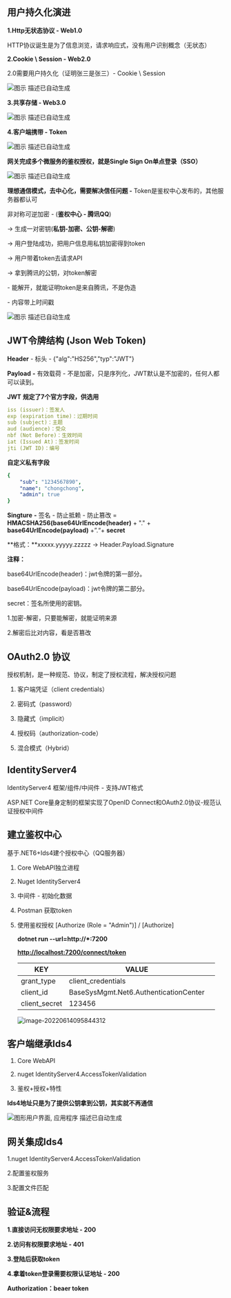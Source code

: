 ## 用户持久化演进

**1.Http无状态协议 - Web1.0**

HTTP协议诞生是为了信息浏览，请求响应式，没有用户识别概念（无状态）

 

**2.Cookie \ Session - Web2.0**

2.0需要用户持久化（证明张三是张三）- Cookie \ Session

![图示  描述已自动生成](00.Base.assets/clip_image002.jpg)

 

**3.共享存储 - Web3.0**

![图示  描述已自动生成](00.Base.assets/clip_image004.jpg)

**4.客户端携带 - Token**

![图示  描述已自动生成](00.Base.assets/clip_image006.jpg)

**网关完成多个微服务的鉴权授权，就是Single Sign On单点登录（SSO）**

![图示  描述已自动生成](00.Base.assets/clip_image008.jpg)

 

**理想通信模式，去中心化，需要解决信任问题 -** Token是鉴权中心发布的，其他服务器都认可

非对称可逆加密 - (**鉴权中心 - 腾讯QQ**) 

-> 生成一对密钥(**私钥-加密、公钥-解密**) 

-> 用户登陆成功，把用户信息用私钥加密得到token 

-> 用户带着token去请求API

-> 拿到腾讯的公钥，对token解密 

\- 能解开，就能证明token是来自腾讯，不是伪造

\- 内容带上时间戳

 

![图示  描述已自动生成](00.Base.assets/clip_image010.jpg)



## JWT令牌结构 (Json Web Token)

**Header** - 标头 - {"alg":"HS256","typ":"JWT"}

**Payload** **-** 有效载荷 - 不是加密，只是序列化，JWT默认是不加密的，任何人都可以读到。

**JWT** **规定了7个官方字段，供选用**

```yaml
iss (issuer)：签发人
exp (expiration time)：过期时间
sub (subject)：主题
aud (audience)：受众
nbf (Not Before)：生效时间
iat (Issued At)：签发时间
jti (JWT ID)：编号
```

**自定义私有字段**

```yaml
{
    "sub": "1234567890",
    "name": "chongchong",
    "admin": true
}
```



**Singture** **-** 签名 - 防止抵赖 - 防止篡改 = **HMACSHA256(base64UrlEncode(header)** + "." + **base64UrlEncode(payload)** +”.“+ **secret**

**格式：**xxxxx.yyyyy.zzzzz -> Header.Payload.Signature

**注释：**

base64UrlEncode(header)：jwt令牌的第一部分。

base64UrlEncode(payload)：jwt令牌的第二部分。

secret：签名所使用的密钥。

 

1.加密-解密，只要能解密，就能证明来源

2.解密后比对内容，看是否篡改



## OAuth2.0 协议

授权机制，是一种规范、协议，制定了授权流程，解决授权问题

1. 客户端凭证（client credentials）

2. 密码式（password）

3. 隐藏式（implicit）

4. 授权码（authorization-code）

5. 混合模式（Hybrid）

 

## IdentityServer4

IdentityServer4 框架/组件/中间件 - 支持JWT格式

ASP.NET Core量身定制的框架实现了OpenID Connect和OAuth2.0协议-规范认证授权中间件

 

## 建立鉴权中心

基于.NET6+Ids4建个授权中心（QQ服务器）

1. Core WebAPI独立进程

2. Nuget IdentityServer4

3. 中间件 - 初始化数据

4. Postman 获取token

5. 使用鉴权授权 [Authorize (Role =  "Admin")]  /  [Authorize]

   

   **dotnet run --url=http://*:7200**

   [**http://localhost:7200/connect/token**](http://localhost:7200/connect/token)

   | KEY           | VALUE                                 |      |
   | ------------- | ------------------------------------- | ---- |
   | grant_type    | client_credentials                    |      |
   | client_id     | BaseSysMgmt.Net6.AuthenticationCenter |      |
   | client_secret | 123456                                |      |

   ![image-20220614095844312](00.Base.assets/image-20220614095844312.png)



## 客户端继承Ids4

1. Core WebAPI

2. nuget IdentityServer4.AccessTokenValidation

3. 鉴权+授权+特性

 

**Ids4地址只是为了提供公钥拿到公钥，其实就不再通信**

![图形用户界面, 应用程序  描述已自动生成](00.Base.assets/clip_image014.jpg)

 

## 网关集成Ids4

1.nuget IdentityServer4.AccessTokenValidation

2.配置鉴权服务

3.配置文件匹配

 

## 验证&流程

**1.直接访问无权限要求地址 - 200**

**2.访问有权限要求地址 - 401**

**3.登陆后获取token**

**4.拿着token登录需要权限认证地址 - 200**

 

**Authorization：beaer token**